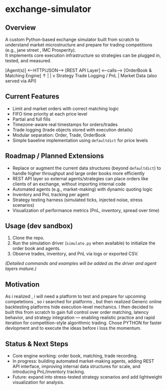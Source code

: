 # exchange-simulator

## Overview
A custom Python-based exchange simulator built from scratch to understand market microstructure and prepare for trading competitions (e.g., jane street , IMC Prosperity).  
It implements core execution infrastructure so strategies can be plugged in, tested, and measured.

[Agent(s)] <--HTTP/JSON--> [REST API Layer] <--calls--> [OrderBook & Matching Engine]
      ↑                                     |
      |                                     v
   Strategy                             Trade Logging / PnL
      |
   Market Data (also served via API)


## Current Features
- Limit and market orders with correct matching logic  
- FIFO time priority at each price level  
- Partial and full fills  
- Timezone-aware real timestamps for orders/trades  
- Trade logging (trade objects stored with execution details)  
- Modular separation: Order, Trade, OrderBook  
- Simple baseline implementation using `defaultdict` for price levels

## Roadmap / Planned Extensions
- Replace or augment the current data structures (beyond `defaultdict`) to handle higher throughput and large order books more efficiently  
- REST API layer so external agents/strategies can place orders like clients of an exchange, without importing internal code  
- Automated agents (e.g., market-making) with dynamic quoting logic  
- Inventory and PnL tracking per agent  
- Strategy testing harness (simulated ticks, injected noise, stress scenarios)  
- Visualization of performance metrics (PnL, inventory, spread over time)

## Usage (dev sandbox)
1. Clone the repo.  
2. Run the simulation driver (`simulate.py` when available) to initialize the order book and agents.  
3. Observe trades, inventory, and PnL via logs or exported CSV.  

*(Detailed commands and examples will be added as the driver and agent layers mature.)*

## Motivation
As i realized , i will need a platform to test and prepare for upcoming competetions , so i searched for platforms , but then realized Generic online backtesting platforms hide execution-level mechanics. I then decided to built this from scratch to gain full control over order matching, latency behavior, and strategy integration — enabling realistic practice and rapid iteration for competition-style algorithmic trading. Chose PYTHON for faster devlopment and to execute the ideas before i loss the momentum.

## Status & Next Steps
- Core engine working: order book, matching, trade recording.  
- In progress: building automated market-making agents, adding REST API interface, improving internal data structures for scale, and introducing PnL/inventory tracking.  
- Future: expand into stress-tested strategy scenarios and add lightweight visualization for analysis.
